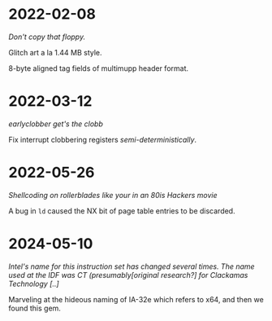 # 2022-02-08

*Don't copy that floppy.*

Glitch art a la 1.44 MB style.

8-byte aligned tag fields of multimupp header format.

# 2022-03-12

*earlyclobber get's the clobb*

Fix interrupt clobbering registers _semi-deterministically_.

# 2022-05-26

*Shellcoding on rollerblades like your in an 80is Hackers movie*

A bug in `ld` caused the NX bit of page table entries to be discarded.

# 2024-05-10

*Intel's name for this instruction set has changed several times. The name used
at the IDF was CT (presumably[original research?] for Clackamas Technology [..]*

Marveling at the hideous naming of IA-32e which refers to x64, and then we
found this gem.
